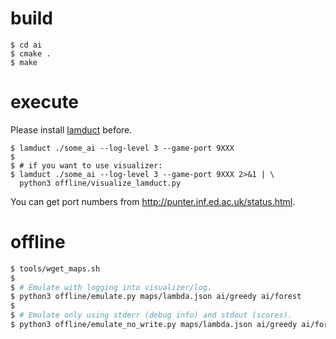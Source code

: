 # build

```
$ cd ai
$ cmake .
$ make
```

# execute

Please install [lamduct](https://github.com/icfpcontest2017/lambda-duct) before.

```
$ lamduct ./some_ai --log-level 3 --game-port 9XXX
$
$ # if you want to use visualizer:
$ lamduct ./some_ai --log-level 3 --game-port 9XXX 2>&1 | \
  python3 offline/visualize_lamduct.py
```

You can get port numbers from http://punter.inf.ed.ac.uk/status.html.

# offline

```sh
$ tools/wget_maps.sh
$
$ # Emulate with logging into visualizer/log.
$ python3 offline/emulate.py maps/lambda.json ai/greedy ai/forest
$
$ # Emulate only using stderr (debug info) and stdout (scores).
$ python3 offline/emulate_no_write.py maps/lambda.json ai/greedy ai/forest
```
